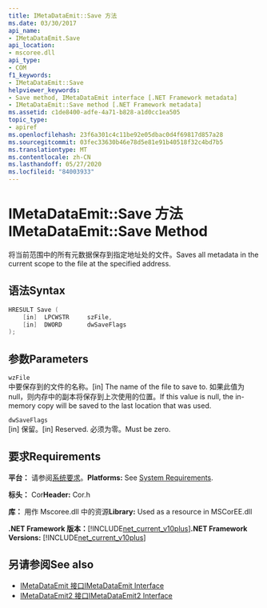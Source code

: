 ```yaml
---
title: IMetaDataEmit::Save 方法
ms.date: 03/30/2017
api_name:
- IMetaDataEmit.Save
api_location:
- mscoree.dll
api_type:
- COM
f1_keywords:
- IMetaDataEmit::Save
helpviewer_keywords:
- Save method, IMetaDataEmit interface [.NET Framework metadata]
- IMetaDataEmit::Save method [.NET Framework metadata]
ms.assetid: c1de8400-adfe-4a71-b828-a1d0cc1ea505
topic_type:
- apiref
ms.openlocfilehash: 23f6a301c4c11be92e05dbac0d4f69817d857a28
ms.sourcegitcommit: 03fec33630b46e78d5e81e91b40518f32c4bd7b5
ms.translationtype: MT
ms.contentlocale: zh-CN
ms.lasthandoff: 05/27/2020
ms.locfileid: "84003933"
---
```

# <a name="imetadataemitsave-method"></a><span data-ttu-id="97200-102">IMetaDataEmit::Save 方法</span><span class="sxs-lookup"><span data-stu-id="97200-102">IMetaDataEmit::Save Method</span></span>
<span data-ttu-id="97200-103">将当前范围中的所有元数据保存到指定地址处的文件。</span><span class="sxs-lookup"><span data-stu-id="97200-103">Saves all metadata in the current scope to the file at the specified address.</span></span>  
  
## <a name="syntax"></a><span data-ttu-id="97200-104">语法</span><span class="sxs-lookup"><span data-stu-id="97200-104">Syntax</span></span>  
  
```cpp  
HRESULT Save (
    [in]  LPCWSTR     szFile,
    [in]  DWORD       dwSaveFlags  
);  
```  
  
## <a name="parameters"></a><span data-ttu-id="97200-105">参数</span><span class="sxs-lookup"><span data-stu-id="97200-105">Parameters</span></span>  
 `wzFile`  
 <span data-ttu-id="97200-106">中要保存到的文件的名称。</span><span class="sxs-lookup"><span data-stu-id="97200-106">[in] The name of the file to save to.</span></span> <span data-ttu-id="97200-107">如果此值为 null，则内存中的副本将保存到上次使用的位置。</span><span class="sxs-lookup"><span data-stu-id="97200-107">If this value is null, the in-memory copy will be saved to the last location that was used.</span></span>  
  
 `dwSaveFlags`  
 <span data-ttu-id="97200-108">[in] 保留。</span><span class="sxs-lookup"><span data-stu-id="97200-108">[in] Reserved.</span></span> <span data-ttu-id="97200-109">必须为零。</span><span class="sxs-lookup"><span data-stu-id="97200-109">Must be zero.</span></span>  
  
## <a name="requirements"></a><span data-ttu-id="97200-110">要求</span><span class="sxs-lookup"><span data-stu-id="97200-110">Requirements</span></span>  
 <span data-ttu-id="97200-111">**平台：** 请参阅[系统要求](../../get-started/system-requirements.md)。</span><span class="sxs-lookup"><span data-stu-id="97200-111">**Platforms:** See [System Requirements](../../get-started/system-requirements.md).</span></span>  
  
 <span data-ttu-id="97200-112">**标头：** Cor</span><span class="sxs-lookup"><span data-stu-id="97200-112">**Header:** Cor.h</span></span>  
  
 <span data-ttu-id="97200-113">**库：** 用作 Mscoree.dll 中的资源</span><span class="sxs-lookup"><span data-stu-id="97200-113">**Library:** Used as a resource in MSCorEE.dll</span></span>  
  
 <span data-ttu-id="97200-114">**.NET Framework 版本：**[!INCLUDE[net_current_v10plus](../../../../includes/net-current-v10plus-md.md)]</span><span class="sxs-lookup"><span data-stu-id="97200-114">**.NET Framework Versions:** [!INCLUDE[net_current_v10plus](../../../../includes/net-current-v10plus-md.md)]</span></span>  
  
## <a name="see-also"></a><span data-ttu-id="97200-115">另请参阅</span><span class="sxs-lookup"><span data-stu-id="97200-115">See also</span></span>

- [<span data-ttu-id="97200-116">IMetaDataEmit 接口</span><span class="sxs-lookup"><span data-stu-id="97200-116">IMetaDataEmit Interface</span></span>](imetadataemit-interface.md)
- [<span data-ttu-id="97200-117">IMetaDataEmit2 接口</span><span class="sxs-lookup"><span data-stu-id="97200-117">IMetaDataEmit2 Interface</span></span>](imetadataemit2-interface.md)
